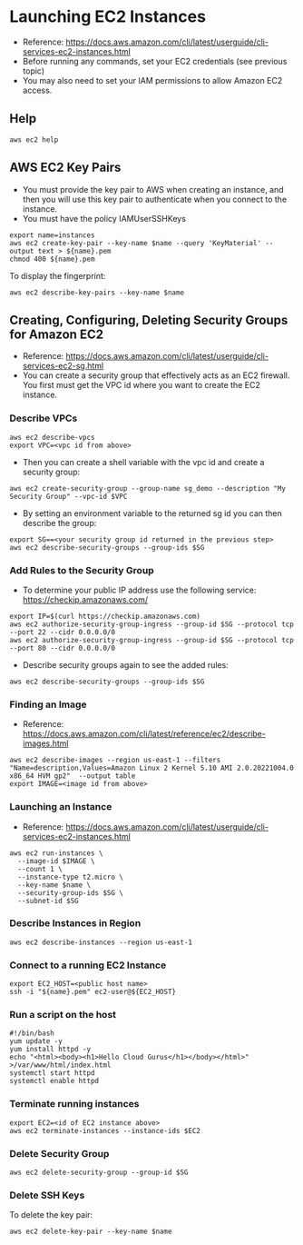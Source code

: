 # Launching EC2 Instances

- Reference: https://docs.aws.amazon.com/cli/latest/userguide/cli-services-ec2-instances.html
- Before running any commands, set your EC2 credentials (see previous topic)
- You may also need to set your IAM permissions to allow Amazon EC2 access.

## Help

```
aws ec2 help
```

## AWS EC2 Key Pairs
- You must provide the key pair to AWS when creating an instance, and then you will use this key pair to authenticate when you connect to the instance.
- You must have the policy IAMUserSSHKeys
```
export name=instances
aws ec2 create-key-pair --key-name $name --query 'KeyMaterial' --output text > ${name}.pem
chmod 400 ${name}.pem
```

To display the fingerprint:

```
aws ec2 describe-key-pairs --key-name $name
```

## Creating, Configuring, Deleting Security Groups for Amazon EC2

- Reference: https://docs.aws.amazon.com/cli/latest/userguide/cli-services-ec2-sg.html
- You can create a security group that effectively acts as an EC2 firewall. You first must get the VPC id where you want to create the EC2 instance.

### Describe VPCs

```
aws ec2 describe-vpcs
export VPC=<vpc id from above>
```

- Then you can create a shell variable with the vpc id and create a security group:

```
aws ec2 create-security-group --group-name sg_demo --description "My Security Group" --vpc-id $VPC
```

- By setting an environment variable to the returned sg id you can then describe the group:

```
export SG==<your security group id returned in the previous step>
aws ec2 describe-security-groups --group-ids $SG
```

### Add Rules to the Security Group

- To determine your public IP address use the following service: https://checkip.amazonaws.com/

```
export IP=$(curl https://checkip.amazonaws.com)
aws ec2 authorize-security-group-ingress --group-id $SG --protocol tcp --port 22 --cidr 0.0.0.0/0
aws ec2 authorize-security-group-ingress --group-id $SG --protocol tcp --port 80 --cidr 0.0.0.0/0
```

- Describe security groups again to see the added rules:

```
aws ec2 describe-security-groups --group-ids $SG
```

### Finding an Image

- Reference: https://docs.aws.amazon.com/cli/latest/reference/ec2/describe-images.html

```
aws ec2 describe-images --region us-east-1 --filters "Name=description,Values=Amazon Linux 2 Kernel 5.10 AMI 2.0.20221004.0 x86_64 HVM gp2"  --output table
export IMAGE=<image id from above> 
```

### Launching an Instance

- Reference: https://docs.aws.amazon.com/cli/latest/userguide/cli-services-ec2-instances.html

```
aws ec2 run-instances \
  --image-id $IMAGE \
  --count 1 \
  --instance-type t2.micro \
  --key-name $name \
  --security-group-ids $SG \
  --subnet-id $SG
```

### Describe Instances in Region

```
aws ec2 describe-instances --region us-east-1

```

### Connect to a running EC2 Instance

```
export EC2_HOST=<public host name>
ssh -i "${name}.pem" ec2-user@${EC2_HOST}
```

### Run a script on the host

```
#!/bin/bash  
yum update -y
yum install httpd -y
echo "<html><body><h1>Hello Cloud Gurus</h1></body></html>" >/var/www/html/index.html
systemctl start httpd
systemctl enable httpd
```

### Terminate running instances

```
export EC2=<id of EC2 instance above>
aws ec2 terminate-instances --instance-ids $EC2
```

### Delete Security Group

```
aws ec2 delete-security-group --group-id $SG
```

### Delete SSH Keys
To delete the key pair:

```
aws ec2 delete-key-pair --key-name $name
```

